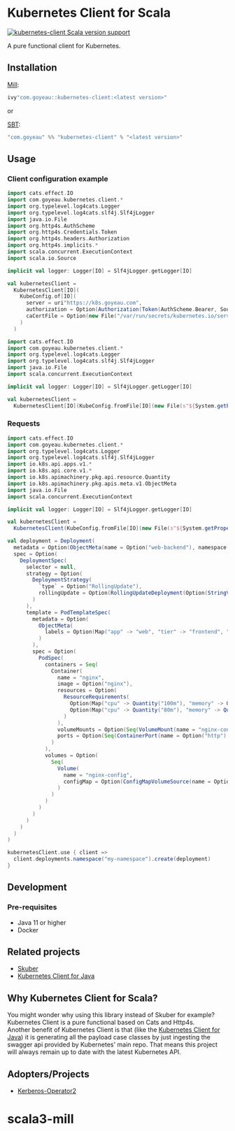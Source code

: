 # Kubernetes Client for Scala

[![kubernetes-client Scala version support](https://index.scala-lang.org/joan38/kubernetes-client/kubernetes-client/latest-by-scala-version.svg)](https://index.scala-lang.org/joan38/kubernetes-client/kubernetes-client)

A pure functional client for Kubernetes.

## Installation
[Mill](https://www.lihaoyi.com/mill):
```scala
ivy"com.goyeau::kubernetes-client:<latest version>"
```
or

[SBT](https://www.scala-sbt.org):
```scala
"com.goyeau" %% "kubernetes-client" % "<latest version>"
```

## Usage

### Client configuration example
```scala
import cats.effect.IO
import com.goyeau.kubernetes.client.*
import org.typelevel.log4cats.Logger
import org.typelevel.log4cats.slf4j.Slf4jLogger
import java.io.File
import org.http4s.AuthScheme
import org.http4s.Credentials.Token
import org.http4s.headers.Authorization
import org.http4s.implicits.*
import scala.concurrent.ExecutionContext
import scala.io.Source

implicit val logger: Logger[IO] = Slf4jLogger.getLogger[IO]

val kubernetesClient =
  KubernetesClient[IO](
    KubeConfig.of[IO](
      server = uri"https://k8s.goyeau.com",
      authorization = Option(Authorization(Token(AuthScheme.Bearer, Source.fromFile("/var/run/secrets/kubernetes.io/serviceaccount/token").mkString))),
      caCertFile = Option(new File("/var/run/secrets/kubernetes.io/serviceaccount/ca.crt"))
    )
  )
```

```scala
import cats.effect.IO
import com.goyeau.kubernetes.client.*
import org.typelevel.log4cats.Logger
import org.typelevel.log4cats.slf4j.Slf4jLogger
import java.io.File
import scala.concurrent.ExecutionContext

implicit val logger: Logger[IO] = Slf4jLogger.getLogger[IO]

val kubernetesClient =
  KubernetesClient[IO](KubeConfig.fromFile[IO](new File(s"${System.getProperty("user.home")}/.kube/config")))
```

### Requests

```scala
import cats.effect.IO
import com.goyeau.kubernetes.client.*
import org.typelevel.log4cats.Logger
import org.typelevel.log4cats.slf4j.Slf4jLogger
import io.k8s.api.apps.v1.*
import io.k8s.api.core.v1.*
import io.k8s.apimachinery.pkg.api.resource.Quantity
import io.k8s.apimachinery.pkg.apis.meta.v1.ObjectMeta
import java.io.File
import scala.concurrent.ExecutionContext

implicit val logger: Logger[IO] = Slf4jLogger.getLogger[IO]

val kubernetesClient =
  KubernetesClient(KubeConfig.fromFile[IO](new File(s"${System.getProperty("user.home")}/.kube/config")))

val deployment = Deployment(
  metadata = Option(ObjectMeta(name = Option("web-backend"), namespace = Option("my-namespace"))),
  spec = Option(
    DeploymentSpec(
      selector = null,
      strategy = Option(
        DeploymentStrategy(
          `type` = Option("RollingUpdate"),
          rollingUpdate = Option(RollingUpdateDeployment(Option(StringValue("10%")), Option(StringValue("50%"))))
        )
      ),
      template = PodTemplateSpec(
        metadata = Option(
          ObjectMeta(
            labels = Option(Map("app" -> "web", "tier" -> "frontend", "environment" -> "myenv"))
          )
        ),
        spec = Option(
          PodSpec(
            containers = Seq(
              Container(
                name = "nginx",
                image = Option("nginx"),
                resources = Option(
                  ResourceRequirements(
                    Option(Map("cpu" -> Quantity("100m"), "memory" -> Quantity("128Mi"))),
                    Option(Map("cpu" -> Quantity("80m"), "memory" -> Quantity("64Mi")))
                  )
                ),
                volumeMounts = Option(Seq(VolumeMount(name = "nginx-config", mountPath = "/etc/nginx/conf.d"))),
                ports = Option(Seq(ContainerPort(name = Option("http"), containerPort = 8080)))
              )
            ),
            volumes = Option(
              Seq(
                Volume(
                  name = "nginx-config",
                  configMap = Option(ConfigMapVolumeSource(name = Option("nginx-config")))
                )
              )
            )
          )
        )
      )
    )
  )
)

kubernetesClient.use { client =>
  client.deployments.namespace("my-namespace").create(deployment)
}
```


## Development

### Pre-requisites

 - Java 11 or higher
 - Docker


## Related projects

* [Skuber](https://github.com/doriordan/skuber)
* [Kubernetes Client for Java](https://github.com/kubernetes-client/java)


## Why Kubernetes Client for Scala?

You might wonder why using this library instead of Skuber for example? Kubernetes Client is a pure functional based on
Cats and Http4s.  
Another benefit of Kubernetes Client is that (like the [Kubernetes Client for Java](https://github.com/kubernetes-client/java/#update-the-generated-code))
it is generating all the payload case classes by just ingesting the swagger api provided by Kubernetes' main repo. That
means this project will always remain up to date with the latest Kubernetes API.

## Adopters/Projects

* [Kerberos-Operator2](https://github.com/novakov-alexey/krb-operator2)
# scala3-mill
